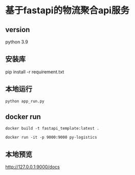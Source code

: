 # 基于fastapi的物流聚合api服务

## version
python 3.9

## 安装库
pip install -r requirement.txt

## 本地运行
```shell
python app_run.py
```

## docker run
```shell
docker build -t fastapi_template:latest .

docker run -it -p 9000:9000 py-logistics
```

## 本地预览
http://127.0.0.1:9000/docs
